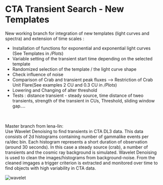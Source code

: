 # CTA Transient Search - New Templates 

New working branch for integration of new templates (light curves and spectra) and extension of time scales :
- Installation of functions for exponential and exponential light curves (See Templates in */Plots*)
- Variable setting of the transient start time depending on the selected template 
- Randomized selection of the template / the light curve shape 
- Check influence of noise 
- Comparison of Crab and transient peak fluxes --> Restriction of Crab Unit Flare(See examples 2 CU and 0.3 CU in */Plots*)
- Lowering and Changing of alter threshold 
- Tests : distance transient - steady source, time distance of tweo transients, strength of the transient in CUs, Threshold, sliding window gap.... 


<br><br>
Master branch from lena-lin: <br>
Use Wavelet Denoising to find transients in CTA DL3 data. This data consists of 2d histograms containing number of gammalike events per ra/dec bin. Each histogram represents a short duration of observation (around 30 seconds). In this case a steady source (crab), a number of transients and the cosmic ray background is simulated. Wavelet Denoising is used to clean the
images/histograms from background-noise. From the cleaned imgages a trigger criterion is extracted and monitored over time to find objects with high variability in CTA data.

![wavelet](https://raw.githubusercontent.com/mackaiver/wavelet-denoising/sliding_bg_window/transient_sw.gif)
